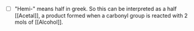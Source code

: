 - [ ] "Hemi-" means half in greek. So this can be interpreted as a half [[Acetal]], a product formed when a carbonyl group is reacted with 2 mols of [[Alcohol]].